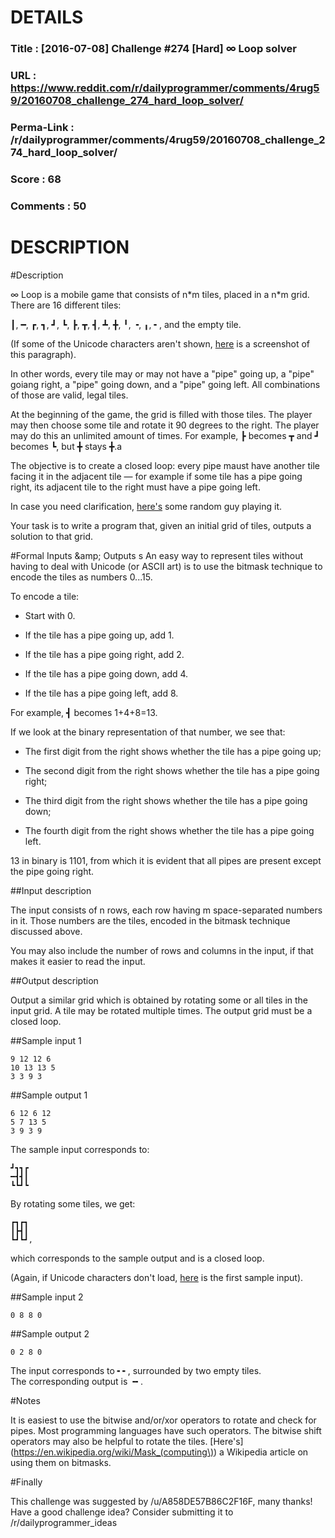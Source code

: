 # DETAILS
### Title      : [2016-07-08] Challenge #274 [Hard] ∞ Loop solver
### URL        : https://www.reddit.com/r/dailyprogrammer/comments/4rug59/20160708_challenge_274_hard_loop_solver/
### Perma-Link : /r/dailyprogrammer/comments/4rug59/20160708_challenge_274_hard_loop_solver/
### Score      : 68
### Comments   : 50

# DESCRIPTION
#Description

∞ Loop is a mobile game that consists of n\*m tiles, placed in a n\*m grid. There are 16 different tiles:

┃, ━, ┏, ┓, ┛, ┗, ┣, ┳, ┫, ┻, ╋, ╹, ╺, ╻, ╸, and the empty tile.

(If some of the Unicode characters aren't shown, [here](http://i.imgur.com/PWyeW5r.png) is a screenshot of this paragraph).

In other words, every tile may or may not have a "pipe" going up, a "pipe" goiang right, a "pipe" going down, and a "pipe" going left. All combinations of those are valid, legal tiles.

At the beginning of the game, the grid is filled with those tiles. The player may then choose some tile and rotate it 90 degrees to the right. The player may do this an unlimited amount of times. For example, ┣ becomes ┳ and ┛ becomes ┗, but ╋ stays ╋.a

The objective is to create a closed loop: every pipe maust have another tile facing it in the adjacent tile — for example if some tile has a pipe going right, its adjacent tile to the right must have a pipe going left.

In case you need clarification, [here's](https://www.youtube.com/watch?v=TlR1hfiIk10) some random guy playing it.

Your task is to write a program that, given an initial grid of tiles, outputs a solution to that grid.

#Formal Inputs &amp;amp; Outputs
s
An easy way to represent tiles without having to deal with Unicode (or ASCII art) is to use the bitmask technique to encode the tiles as numbers 0...15.

To encode a tile:  

* Start with 0.  

* If the tile has a pipe going up, add 1.  

* If the tile has a pipe going right, add 2.  

* If the tile has a pipe going down, add 4.  

* If the tile has a pipe going left, add 8.  

For example, ┫ becomes 1+4+8=13.

If we look at the binary representation of that number, we see that:  

* The first digit from the right shows whether the tile has a pipe going up;  

* The second digit from the right shows whether the tile has a pipe going right;   

* The third digit from the right shows whether the tile has a pipe going down;  

* The fourth digit from the right shows whether the tile has a pipe going left.  

13 in binary is 1101, from which it is evident that all pipes are present except the pipe going right.

##Input description

The input consists of n rows, each row having m space-separated numbers in it. Those numbers are the tiles, encoded in the bitmask technique discussed above.

You may also include the number of rows and columns in the input, if that makes it easier to read the input.

##Output description

Output a similar grid which is obtained by rotating some or all tiles in the input grid. A tile may be rotated multiple times. The output grid must be a closed loop.

##Sample input 1

    9 12 12 6
    10 13 13 5
    3 3 9 3

##Sample output 1

    6 12 6 12
    5 7 13 5
    3 9 3 9

The sample input corresponds to:

    ┛┓┓┏
    ━┫┫┃
    ┗┗┛┗

By rotating some tiles, we get:

    ┏┓┏┓
    ┃┣┫┃
    ┗┛┗┛,

which corresponds to the sample output and is a closed loop.

(Again, if Unicode characters don't load, [here](http://i.imgur.com/lqCGY3e.png) is the first sample input).

##Sample input 2

    0 8 8 0

##Sample output 2

    0 2 8 0

The input corresponds to ╸╸, surrounded by two empty tiles.  
The corresponding output is ╺╸.

#Notes

It is easiest to use the bitwise and/or/xor operators to rotate and check for pipes. Most programming languages have such operators. The bitwise shift operators may also be helpful to rotate the tiles. [Here's](https://en.wikipedia.org/wiki/Mask_(computing\)) a Wikipedia article on using them on bitmasks.

#Finally

This challenge was suggested by /u/A858DE57B86C2F16F, many thanks! Have a good challenge idea?   Consider submitting it to /r/dailyprogrammer_ideas
